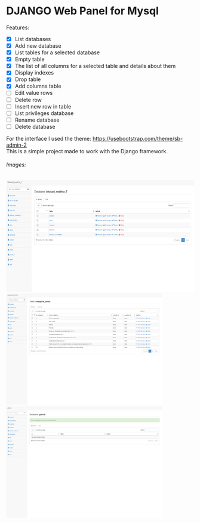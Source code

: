 # DJANGO Web Panel for Mysql

Features:

- [x] List databases
- [x] Add new database
- [x] List tables for a selected database
- [x] Empty table 
- [x] The list of all columns for a selected table and details about them
- [x] Display indexes 
- [x] Drop table
- [x] Add columns table
- [ ] Edit value rows 
- [ ] Delete row 
- [ ] Insert new row in table
- [ ] List privileges database 
- [ ] Rename database
- [ ] Delete database

For the interface I used the theme: https://usebootstrap.com/theme/sb-admin-2
<br/>
This is a simple project made to work with the Django framework.

<h6> Images: </h6> 

<img src="https://raw.githubusercontent.com/petrisorcraciun/django-web-panel-mysql/master/images/1.PNG" height="300px" />
<img src="https://raw.githubusercontent.com/petrisorcraciun/django-web-panel-mysql/master/images/2.png" height="300px" />
<img src="https://raw.githubusercontent.com/petrisorcraciun/django-web-panel-mysql/master/images/4.png" height="300px" />
